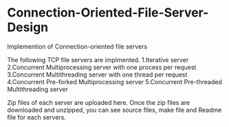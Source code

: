 # Connection-Oriented-File-Server-Design
Implemention of Connection-oriented file servers

The following TCP file servers are implmented. 
1.Iterative server
2.Concurrent Multiprocessing server with one process per request
3.Concurrent Multithreading server with one thread per request
4.Concurrent Pre-forked Multiprocessing server
5.Concurrent Pre-threaded Multithreading server

Zip files of each server are uploaded here. Once the zip files are downloaded and unzipped, you can see source files, make file and Readme file for each servers.

